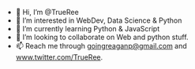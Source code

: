 - 👋 Hi, I’m @TrueRee
- 👀 I’m interested in WebDev, Data Science & Python
- 🌱 I’m currently learning Python & JavaScript
- 💞️ I’m looking to collaborate on Web and python stuff.
- 📫 Reach me through goingreaganp@gmail.com and www.twitter.com/TrueRee.

<!---
TrueRee/TrueRee is a ✨ special ✨ repository because its `README.md` (this file) appears on your GitHub profile.
You can click the Preview link to take a look at your changes.
--->

